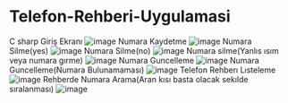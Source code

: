 # Telefon-Rehberi-Uygulamasi
C sharp
Giriş Ekranı
![image](https://user-images.githubusercontent.com/78647219/173064930-fad74ff2-e948-45a6-8ba7-f6e1cc829dcb.png)
Numara Kaydetme
![image](https://user-images.githubusercontent.com/78647219/173065242-727c7bf5-c3a7-486b-81a5-b81e021beb23.png)
Numara Silme(yes)
![image](https://user-images.githubusercontent.com/78647219/173065632-8f063ac4-b897-40c9-b70a-a1eb73d7e679.png)
Numara Silme(no)
![image](https://user-images.githubusercontent.com/78647219/173067433-580dc60f-0987-4994-be31-8b64b47552da.png)
Numara silme(Yanlıs ısım veya numara gırme)
![image](https://user-images.githubusercontent.com/78647219/173067914-15d95e29-5f35-45c4-9e83-28ceb90d8ef7.png)
Numara Guncelleme
![image](https://user-images.githubusercontent.com/78647219/173068464-4c36d09b-25ab-4393-b461-18f3f9d40089.png)
Numara Guncelleme(Numara Bulunamaması)
![image](https://user-images.githubusercontent.com/78647219/173068703-8a82ddef-14c9-4f52-927d-7d522e968004.png)
Telefon Rehberı Lısteleme
![image](https://user-images.githubusercontent.com/78647219/173069120-3abb0bc5-ba7f-4d6f-bf28-50f70a528c73.png)
Rehberde Numara Arama(Aran kısı basta olacak sekılde sıralanması)
![image](https://user-images.githubusercontent.com/78647219/173069440-5eaf94af-5e0b-422a-b664-f70d8c84a4a2.png)
